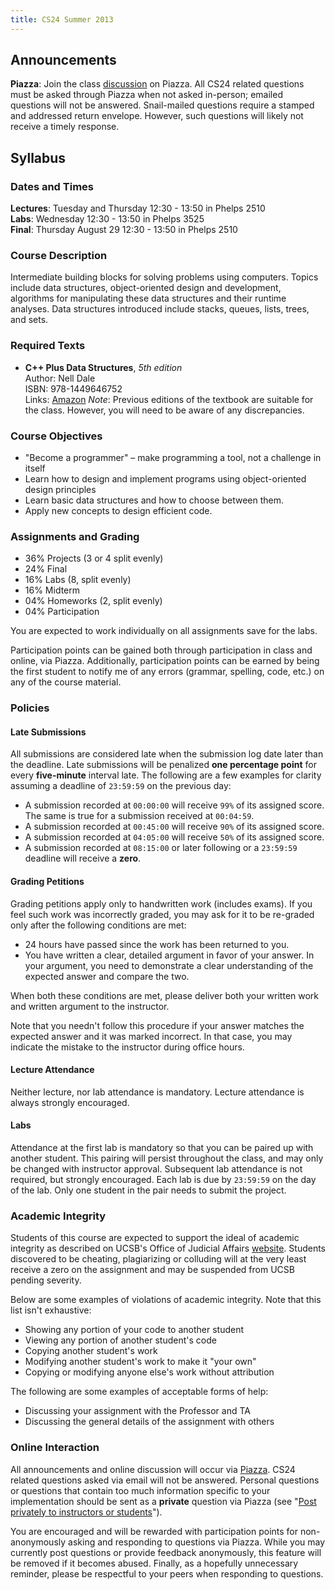 ```yaml
---
title: CS24 Summer 2013
---
```

## Announcements

__Piazza__: Join the class
[discussion](https://piazza.com/ucsb/summer2013/cs24/home) on Piazza. All CS24
related questions must be asked through Piazza when not asked in-person;
emailed questions will not be answered. Snail-mailed questions require a
stamped and addressed return envelope. However, such questions will likely not
receive a timely response.



## Syllabus

### Dates and Times

__Lectures__: Tuesday and Thursday 12:30 - 13:50 in Phelps 2510  
__Labs__: Wednesday 12:30 - 13:50 in Phelps 3525  
__Final__: Thursday August 29 12:30 - 13:50 in Phelps 2510



### Course Description

Intermediate building blocks for solving problems using computers. Topics
include data structures, object-oriented design and development, algorithms for
manipulating these data structures and their runtime analyses. Data structures
introduced include stacks, queues, lists, trees, and sets.



### Required Texts

* __C++ Plus Data Structures__, _5th edition_  
  Author: Nell Dale  
  ISBN: 978-1449646752  
  Links: [Amazon](https://www.amazon.com/books/dp/1449646751)
  _Note_: Previous editions of the textbook are suitable for the
  class. However, you will need to be aware of any discrepancies.


### Course Objectives

* "Become a programmer" – make programming a tool, not a challenge in itself
* Learn how to design and implement programs using object-oriented design
  principles
* Learn basic data structures and how to choose between them.
* Apply new concepts to design efficient code.


### Assignments and Grading

* 36% Projects (3 or 4 split evenly)
* 24% Final
* 16% Labs (8, split evenly)
* 16% Midterm
* 04% Homeworks (2, split evenly)
* 04% Participation

You are expected to work individually on all assignments save for the labs.

Participation points can be gained both through participation in class and
online, via Piazza. Additionally, participation points can be earned by being
the first student to notify me of any errors (grammar, spelling, code, etc.) on
any of the course material.


### Policies

#### Late Submissions

All submissions are considered late when the submission log date later than the
deadline. Late submissions will be penalized __one percentage point__ for every
__five-minute__ interval late. The following are a few examples for clarity
assuming a deadline of `23:59:59` on the previous day:

* A submission recorded at `00:00:00` will receive `99%` of its assigned
  score. The same is true for a submission received at `00:04:59`.
* A submission recorded at `00:45:00` will receive `90%` of its assigned score.
* A submission recorded at `04:05:00` will receive `50%` of its assigned score.
* A submission recorded at `08:15:00` or later following or a `23:59:59`
  deadline will receive a __zero__.


#### Grading Petitions

Grading petitions apply only to handwritten work (includes exams). If you feel
such work was incorrectly graded, you may ask for it to be re-graded only after
the following conditions are met:

* 24 hours have passed since the work has been returned to you.
* You have written a clear, detailed argument in favor of your answer. In your
  argument, you need to demonstrate a clear understanding of the expected
  answer and compare the two.

When both these conditions are met, please deliver both your written work and
written argument to the instructor.

Note that you needn't follow this procedure if your answer matches the expected
answer and it was marked incorrect. In that case, you may indicate the mistake
to the instructor during office hours.


#### Lecture Attendance

Neither lecture, nor lab attendance is mandatory. Lecture attendance is always
strongly encouraged.

#### Labs

Attendance at the first lab is mandatory so that you can be paired up with
another student. This pairing will persist throughout the class, and may only
be changed with instructor approval. Subsequent lab attendance is not required,
but strongly encouraged. Each lab is due by `23:59:59` on the day of the
lab. Only one student in the pair needs to submit the project.


### Academic Integrity

Students of this course are expected to support the ideal of academic integrity
as described on UCSB's Office of Judicial Affairs
[website](https://studentconduct.sa.ucsb.edu/academic-integrity). Students
discovered to be cheating, plagiarizing or colluding will at the very least
receive a zero on the assignment and may be suspended from UCSB pending
severity.

Below are some examples of violations of academic integrity. Note that this
list isn't exhaustive:

* Showing any portion of your code to another student
* Viewing any portion of another student's code
* Copying another student's work
* Modifying another student's work to make it "your own"
* Copying or modifying anyone else's work without attribution

The following are some examples of acceptable forms of help:

* Discussing your assignment with the Professor and TA
* Discussing the general details of the assignment with others


### Online Interaction

All announcements and online discussion will occur via
[Piazza](https://piazza.com/ucsb/summer2013/cs24/home). CS24 related questions
asked via email will not be answered. Personal questions or questions that
contain too much information specific to your implementation should be sent as
a __private__ question via Piazza (see "[Post privately to instructors or
students](https://piazza.com/features#)").

You are encouraged and will be rewarded with participation points for
non-anonymously asking and responding to questions via Piazza. While you may
currently post questions or provide feedback anonymously, this feature will be
removed if it becomes abused. Finally, as a hopefully unnecessary reminder,
please be respectful to your peers when responding to questions.

